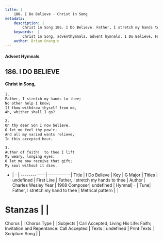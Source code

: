 ```yaml
---
title: |
    186. I Do Believe - Christ in Song
metadata:
    description: |
        Christ in Song 186. I Do Believe. Father, I stretch my hands to thee; No other help I know; If thou withdraw thyself from me, Ah, whither shall I go?
    keywords:  |
        Christ in Song, adventhymnals, advent hymnals, I Do Believe, Father, I stretch my hands to thee. 
    author: Brian Onang'o
---
```


#### Advent Hymnals
## 186. I DO BELIEVE
####  Christ in Song,

```txt
1.
Father, I stretch my hands to thee;
No other help I know;
If thou withdraw thyself from me,
Ah, whither shall I go?

2.
On thy dear Son I now believe,
O let me feel thy pow'r;
And all my varied wants relieve,
In this accepted hour.

3.
Author of faith!  to thee I lift
My weary, longing eyes:
O let me now receive that gift;
My soul without it dies.

```

- |   -  |
-------------|------------|
Title | I Do Believe |
Key | G Major |
Titles | undefined |
First Line | Father, I stretch my hands to thee |
Author | Charles Wesley
Year | 1908
Composer| undefined |
Hymnal|  - |
Tune| Father, I stretch my hand to thee |
Metrical pattern | |
# Stanzas |  |
Chorus |  |
Chorus Type |  |
Subjects | Call Accepted; Living His Life: Faith; Invitation and Repentance: Call Accepted |
Texts | undefined |
Print Texts | 
Scripture Song |  |
    
